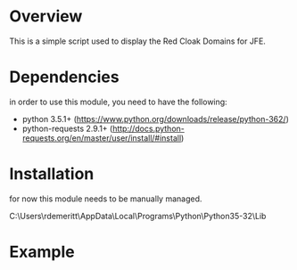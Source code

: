 # Overview
This is a simple script used to display the Red Cloak Domains for JFE.

# Dependencies
in order to use this module, you need to have the following:
* python 3.5.1+ (https://www.python.org/downloads/release/python-362/)
* python-requests 2.9.1+ (http://docs.python-requests.org/en/master/user/install/#install)

# Installation
for now this module needs to be manually managed.

C:\Users\rdemeritt\AppData\Local\Programs\Python\Python35-32\Lib

# Example
